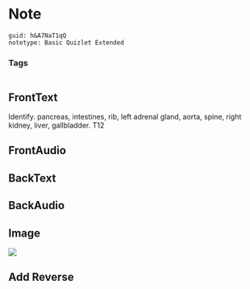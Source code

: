 # Note
```
guid: h&A7NaT1qQ
notetype: Basic Quizlet Extended
```

### Tags
```
```

## FrontText
Identify. pancreas, intestines, rib, left adrenal gland, aorta, spine, right kidney, liver, gallbladder. T12

## FrontAudio


## BackText


## BackAudio


## Image
<div><img src="quizlet-4kqxPUpBhBvoHX7CN.jtkA.png"></div>

## Add Reverse

